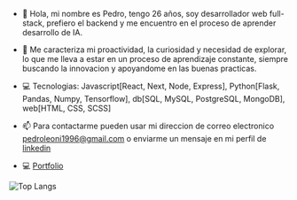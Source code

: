 - 👋 Hola, mi nombre es Pedro, tengo 26 años, soy desarrollador web full-stack, prefiero el backend y me encuentro en el proceso de aprender desarrollo de IA. 

- 🌱 Me caracteriza mi proactividad, la curiosidad y necesidad de explorar, lo que me lleva a estar en un proceso de aprendizaje constante, siempre buscando la innovacion y apoyandome en las buenas practicas.

- 💻 Tecnologias: Javascript[React, Next, Node, Express], Python[Flask, Pandas, Numpy, Tensorflow], db[SQL, MySQL, PostgreSQL, MongoDB], web[HTML, CSS, SCSS]

- 📫 Para contactarme pueden usar mi direccion de correo electronico pedroleoni1996@gmail.com o enviarme un mensaje en mi perfil de [linkedin](https://www.linkedin.com/in/pedro-leoni/)

- 💻 [Portfolio](https://pedro-leoni.vercel.app/)


<!-- ![rfyiamcool's github stats](https://github-readme-stats-git-masterrstaa-rickstaa.vercel.app/api?username=pedro-leoni&show_icons=true&count_private=true&line_height=40&hide_border=true&theme=vue) -->
![Top Langs](https://github-readme-stats-git-masterrstaa-rickstaa.vercel.app/api/top-langs/?username=pedro-leoni&hide=java,css&hide_border=true&theme=vue)


<!---
pedro-leoni/pedro-leoni is a ✨ special ✨ repository because its `README.md` (this file) appears on your GitHub profile.
You can click the Preview link to take a look at your changes.
--->
